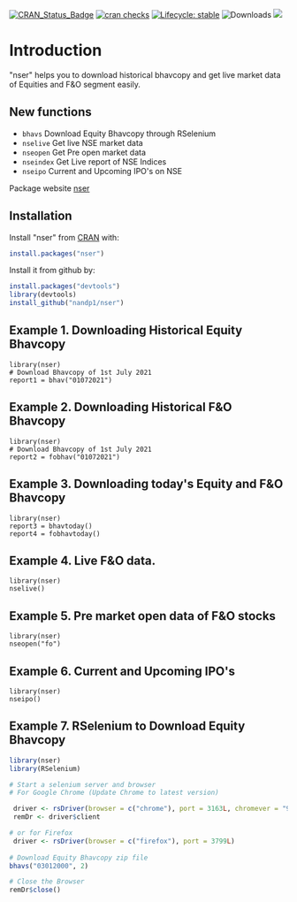 <!-- badges: start -->
[![CRAN\_Status\_Badge](https://www.r-pkg.org/badges/version/nser)](https://cran.r-project.org/package=nser)
[![cran checks](https://cranchecks.info/badges/summary/nser)](https://cran.r-project.org/web/checks/check_results_nser.html)
[![Lifecycle: stable](https://img.shields.io/badge/lifecycle-stable-brightgreen.svg)](https://lifecycle.r-lib.org/articles/stages.html#stable-1)
![Downloads](http://cranlogs.r-pkg.org/badges/nser)
[![](https://cranlogs.r-pkg.org/badges/grand-total/nser)](https://cran.r-project.org/package=nser)
<!-- badges: end -->

# Introduction

"nser" helps you to download historical bhavcopy and get live market data of Equities and F&O segment easily. 

## New functions
* `bhavs` Download Equity Bhavcopy through RSelenium 
* `nselive` Get live NSE market data
* `nseopen` Get Pre open market data
* `nseindex` Get Live report of NSE Indices
* `nseipo` Current and Upcoming IPO's on NSE

Package website [nser](https://nandp1.github.io/nser/)

## Installation

Install "nser" from [CRAN](https://CRAN.R-project.org) with:

``` r
install.packages("nser")
```
Install it from github by:
``` r
install.packages("devtools")
library(devtools)
install_github("nandp1/nser")
```

## Example 1. Downloading Historical Equity Bhavcopy 

```{r example}
library(nser)
# Download Bhavcopy of 1st July 2021
report1 = bhav("01072021")
```

## Example 2. Downloading Historical F&O Bhavcopy 

```{r example}
library(nser)
# Download Bhavcopy of 1st July 2021
report2 = fobhav("01072021")
```
## Example 3. Downloading today's Equity and F&O Bhavcopy 
```{r example}
library(nser)
report3 = bhavtoday()
report4 = fobhavtoday()
```

## Example 4. Live F&O data.
```{r example}
library(nser)
nselive()
```

## Example 5. Pre market open data of F&O stocks
```{r example}
library(nser)
nseopen("fo")
```

## Example 6. Current and Upcoming IPO's
```{r eaxample}
library(nser)
nseipo()
```


## Example 7. RSelenium to Download Equity Bhavcopy
``` r
library(nser)
library(RSelenium)

# Start a selenium server and browser
# For Google Chrome (Update Chrome to latest version)

 driver <- rsDriver(browser = c("chrome"), port = 3163L, chromever = "91.0.4472.101")
 remDr <- driver$client

# or for Firefox
 driver <- rsDriver(browser = c("firefox"), port = 3799L)
 
# Download Equity Bhavcopy zip file
bhavs("03012000", 2)

# Close the Browser
remDr$close()

```

